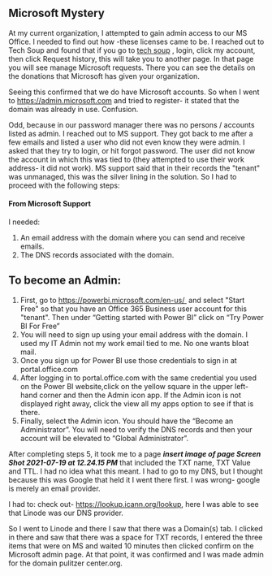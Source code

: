 ## Microsoft Mystery

At my current organization, I attempted to gain admin access to our MS Office. I needed to find out how -these licenses came to be. I reached out to Tech Soup and found that if you go to [tech soup](techsoup.org/) , login, click my account, then click Request history, this will take you to another page. In that page you will see manage Microsoft requests. There you can see the details on the donations that Microsoft has given your organization.

Seeing this confirmed that we do have Microsoft accounts. So when I went to https://admin.microsoft.com and tried to register- it stated that the domain was already in use. Confusion.

Odd, because in our password manager there was no persons / accounts listed as admin. I reached out to MS support. They got back to me after a few emails and listed a user who did not even know they were admin. I asked that they try to login, or hit forgot password. The user did not know the account in which this was tied to (they attempted to use their work address- it did not work). MS support said that in their records the "tenant" was unmanaged, this was the silver lining in the solution. So I had to proceed with the following steps:
#### From Microsoft Support
I needed:
1. An email address with the domain where you can send and receive emails.  
2. The DNS records associated with the domain.  
   
 

## To become an Admin:  
1. First, go to https://powerbi.microsoft.com/en-us/  and select "Start Free" so that you have an Office 365 Business user account for this "tenant". Then under “Getting started with Power BI” click on “Try Power BI For Free”
2. You will need to sign up using your email address with the domain. I used my IT Admin not my work email tied to me. No one wants bloat mail.
3. Once you sign up for Power BI use those credentials to sign in at portal.office.com 
4. After logging in to portal.office.com with the same credential you used on the Power BI website,click on the yellow square in the upper left-hand corner and then the Admin icon app. If the Admin icon is not displayed right away, click the view all my apps option to see if that is there.  
5. Finally, select the Admin icon. You should have the “Become an Administrator”. You will need to verify the DNS records and then your account will be elevated to “Global Administrator”.  




After completing steps 5, it took me to a page ***insert image of page Screen Shot 2021-07-19 at 12.24.15 PM*** 
that included the TXT name, TXT Value and TTL. I had no idea what this meant. I had to go to my DNS, but I thought because this was Google that held it I went there first. I was wrong- google is merely an email provider. 

I had to: check  out- https://lookup.icann.org/lookup, here I was able to see that Linode was our DNS provider. 

So I went to Linode and there I saw that there was a Domain(s) tab. I clicked in there and saw that there was a space for TXT records, I entered the three items that were on MS and waited 10 minutes then clicked confirm on the Microsoft admin page. At that point, it was confirmed and I was made admin for the domain pulitzer center.org.

